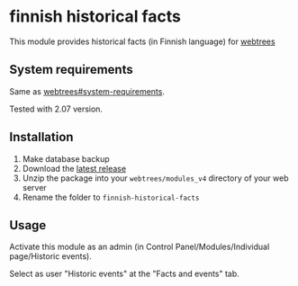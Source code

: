 # finnish historical facts
This module provides historical facts (in Finnish language) for [webtrees](https://www.webtrees.net/)

## System requirements
Same as [webtrees#system-requirements](https://github.com/fisharebest/webtrees#system-requirements).

Tested with 2.07 version.

## Installation
1. Make database backup
1. Download the [latest release]()
1. Unzip the package into your `webtrees/modules_v4` directory of your web server
1. Rename the folder to `finnish-historical-facts`

## Usage
Activate this module as an admin (in Control Panel/Modules/Individual page/Historic events).

Select as user "Historic events" at the "Facts and events" tab. 
